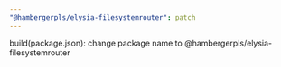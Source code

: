 ```yaml
---
"@hambergerpls/elysia-filesystemrouter": patch
---
```


build(package.json): change package name to @hambergerpls/elysia-filesystemrouter
